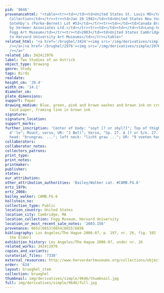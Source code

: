 ```yaml
---
pid: '9646'
provenancehtml: "<table><tr><td></td><td>United States St. Louis MO</td><td>Private
  Collection</td></tr><tr><td>Jan 20 1982</td><td>United States New York NY</td><td>Sale
  Sotehby's (Parke-Bernet) Lot #53</td></tr><tr><td></td><td>Canada Brampton</td><td>Bought
  by Vermeer Associates Ltd.</td></tr><tr><td></td><td></td><td>Long-term loan to
  Fogg Art Museum</td></tr><tr><td>2003</td><td>United States Cambridge MA</td><td>Sale
  to Harvard University Art Museums</td></tr></table>"
related_html: "<a href='/brughel/3424'><img src='/img/derivatives/simple/3424/thumbnail.jpg'
  /></a>|<a href='/brughel/2976'><img src='/img/derivatives/simple/2976/thumbnail.jpg'
  /></a>"
related_ids: 3424|2976
label: Two Studies of an Ostrich
object_type: Drawing
genre: Study
tags: Birds
realdate:
height_cm: '20.4'
width_cm: '14.1'
diameter_cm:
plate_dimensions:
support: Paper
drawing_medium: Blue, green, pink and brown washes and brown ink on cream antique
  laid paper, framing line in brown ink
signature:
signature_location:
support_marks:
further_inscription: 'Center of body: "soyt [? or sbyl?]"; Top of thigh: "d''be[en?]
  d''le"; Mount, verso, UR: "J Bell"; Verso, "Sp. 27. A [? or 5/o. 27. A]"; left-hand
  head: "brungrau. ..."; left neck: "licht grau ..."; UR: "9 voeten hooghe"'
collaborators:
collaborator_notes:
collectors_patrons:
print_type:
print_notes:
printmaker:
publisher:
states:
our_attribution:
other_attribution_authorities: 'Bailey/Walker cat. #CAMB.FG.6'
ertz_1979:
ertz_2008:
bailey_walker: CAMB.FG.6
hollstein_no:
collection_type: Public
location_country: United States
location_city: Cambridge, MA
location_collection: Fogg Museum, Harvard University
location_or_most_recent_sale_notes: '2003.156'
provenance: 6652|6653|6654|6655|6656
bibliography: Los Angeles/The Hague 2006-07, p. 197, nr. 26, fig. 102 (as Jan Brueghel
  the Elder)
exhibition_history: Los Angeles/The Hague 2006-07, under nr. 26
related_works: 3424|2976
copies_and_variants:
curatorial_files: '7330'
external_resources: http://www.harvardartmuseums.org/collections/object/312359?position=0
order: '624'
layout: brueghel_item
collection: brueghel
thumbnail: img/derivatives/simple/9646/thumbnail.jpg
full: img/derivatives/simple/9646/full.jpg
---
```

